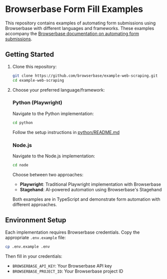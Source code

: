 # Browserbase Form Fill Examples

This repository contains examples of automating form submissions using Browserbase with different languages and frameworks. These examples accompany the [Browserbase documentation on automating form submissions](/automating-form-submissions).

## Getting Started

1. Clone this repository:
   ```bash
   git clone https://github.com/browserbase/example-web-scraping.git
   cd example-web-scraping
   ```

2. Choose your preferred language/framework:

   ### Python (Playwright)
   Navigate to the Python implementation:
   ```bash
   cd python
   ```
   Follow the setup instructions in [python/README.md](python/README.md)

   ### Node.js
   Navigate to the Node.js implementation:
   ```bash
   cd node
   ```
   
   Choose between two approaches:
   - **Playwright**: Traditional Playwright implementation with Browserbase
   - **Stagehand**: AI-powered automation using Browserbase's Stagehand

   Both examples are in TypeScript and demonstrate form automation with different approaches.

## Environment Setup

Each implementation requires Browserbase credentials. Copy the appropriate `.env.example` file:

```bash
cp .env.example .env
```

Then fill in your credentials:
- `BROWSERBASE_API_KEY`: Your Browserbase API key
- `BROWSERBASE_PROJECT_ID`: Your Browserbase project ID
